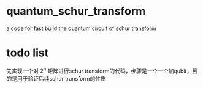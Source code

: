 # quantum_schur_transform
a code for fast build the quantum circuit of schur transform 

# todo list

先实现一个对 $2^n$ 矩阵进行schur transform的代码，步骤是一个一个加qubit，目的是用于验证后续schur transform的性质